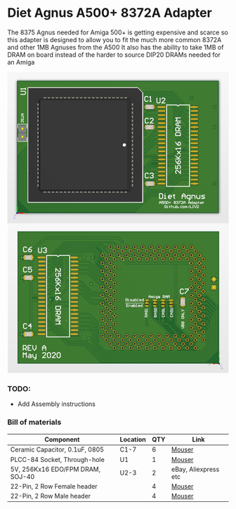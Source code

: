 # Diet Agnus A500+ 8372A Adapter

The 8375 Agnus needed for Amiga 500+ is getting expensive and scarce so this adapter is designed to allow you to fit the much more common 8372A and other 1MB Agnuses from the A500
It also has the ability to take 1MB of DRAM on board instead of the harder to source DIP20 DRAMs needed for an Amiga

![PCB](PCB.png?raw=True)

### TODO: 
* Add Assembly instructions

### Bill of materials
|Component|Location|QTY|Link|
|---------|--------|---|------|
|Ceramic Capacitor, 0.1uF, 0805|C1-7|6|[Mouser](https://www.mouser.com/ProductDetail/710-885012207098)|
|PLCC-84 Socket, Through-hole|U1|1|[Mouser](https://www.mouser.com/ProductDetail/437-5408808424008) |
|5V, 256Kx16 EDO/FPM DRAM, SOJ-40|U2-3|2|eBay, Aliexpress etc|
|22-Pin, 2 Row Female header||4|[Mouser](https://www.mouser.se/ProductDetail/517-929975-01-11-RK)
|22-Pin, 2 Row Male header||4|[Mouser](https://www.mouser.se/ProductDetail/649-77313-118-22LF)
